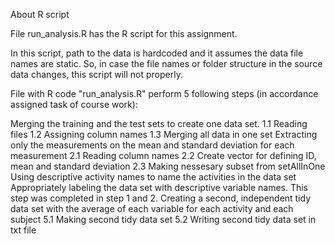 About R script

File run_analysis.R has the R script for this assignment.  

In this script, path to the data is hardcoded and it assumes the data file names are static.  So, in case the file names or folder structure in the source data changes, this script will not properly.

File with R code "run_analysis.R" perform 5 following steps (in accordance assigned task of course work):

Merging the training and the test sets to create one data set.
1.1 Reading files
1.2 Assigning column names
1.3 Merging all data in one set
Extracting only the measurements on the mean and standard deviation for each measurement
2.1 Reading column names
2.2 Create vector for defining ID, mean and standard deviation
2.3 Making nessesary subset from setAllInOne
Using descriptive activity names to name the activities in the data set
Appropriately labeling the data set with descriptive variable names.  This step was completed in step 1 and 2. 
Creating a second, independent tidy data set with the average of each variable for each activity and each subject
5.1 Making second tidy data set
5.2 Writing second tidy data set in txt file
